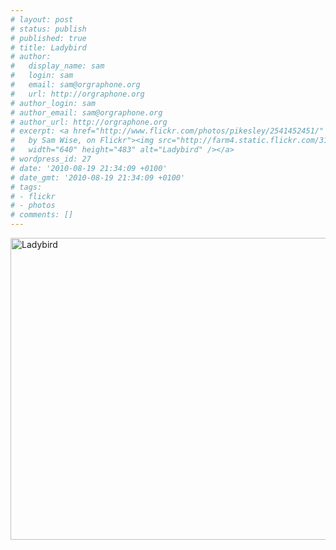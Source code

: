 ```yaml
---
# layout: post
# status: publish
# published: true
# title: Ladybird
# author:
#   display_name: sam
#   login: sam
#   email: sam@orgraphone.org
#   url: http://orgraphone.org
# author_login: sam
# author_email: sam@orgraphone.org
# author_url: http://orgraphone.org
# excerpt: <a href="http://www.flickr.com/photos/pikesley/2541452451/" title="Ladybird
#   by Sam Wise, on Flickr"><img src="http://farm4.static.flickr.com/3125/2541452451_5c3610972b_z.jpg"
#   width="640" height="483" alt="Ladybird" /></a>
# wordpress_id: 27
# date: '2010-08-19 21:34:09 +0100'
# date_gmt: '2010-08-19 21:34:09 +0100'
# tags:
# - flickr
# - photos
# comments: []
---
```

<p><a href="http://www.flickr.com/photos/pikesley/2541452451/" title="Ladybird by Sam Wise, on Flickr"><img src="http://farm4.static.flickr.com/3125/2541452451_5c3610972b_z.jpg" width="640" height="483" alt="Ladybird" /></a></p>
